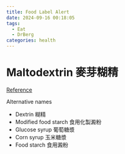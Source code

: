 ```yaml
---
title: Food Label Alert
date: 2024-09-16 00:18:05
tags:
  - Eat
  - DrBerg
categories: health
---
```


# Maltodextrin 麥芽糊精

[Reference](https://www.youtube.com/watch?v=rIZt0Pbpu40)

Alternative names

- Dextrin 糊精
- Modified food starch 食用化製澱粉
- Glucose syrup 葡萄糖漿
- Corn syrup 玉米糖漿
- Food starch 食用澱粉
